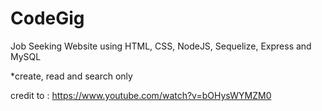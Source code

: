 # CodeGig
Job Seeking Website using HTML, CSS, NodeJS, Sequelize, Express and MySQL

*create, read and search only

credit to : https://www.youtube.com/watch?v=bOHysWYMZM0
